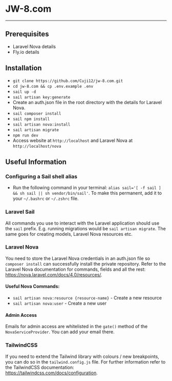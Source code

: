 # JW-8.com

---

## Prerequisites
- Laravel Nova details
- Fly.io details

## Installation
- `git clone https://github.com/Cuji12/jw-8.com.git`
- `cd jw-8.com && cp .env.example .env`
- `sail up -d`
- `sail artisan key:generate`
- Create an auth.json file in the root directory with the details for Laravel Nova.
- `sail composer install`
- `sail npm install`
- `sail artisan nova:install`
- `sail artisan migrate`
- `npm run dev`
- Access website at `http://localhost` and Laravel Nova at `http://localhost/nova`


## Useful Information
### Configuring a Sail shell alias
- Run the following command in your terminal: `alias sail='[ -f sail ] && sh sail || sh vendor/bin/sail'`.
  To make this permanent, add it to your `~/.bashrc` or `~/.zshrc` file.

### Laravel Sail
All commands you use to interact with the Laravel application should use the `sail` prefix. E.g. running migrations
would be `sail artisan migrate`. The same goes for creating models, Laravel Nova resources etc.

### Laravel Nova
You need to store the Laravel Nova credentials in an auth.json file so `composer install` can successfully
install the private repository. Refer to the Laravel Nova documentation for commands, fields and all the rest: https://nova.laravel.com/docs/4.0/resources/.

#### Useful Nova Commands:
- `sail artisan nova:resource {resource-name}` - Create a new resource
- `sail artisan nova:user` - Create a new user

#### Admin Access
Emails for admin access are whitelisted in the `gate()` method of the `NovaServiceProvider`. You can add your email there.

### TailwindCSS
If you need to extend the Tailwind library with colours / new breakpoints, you can do so in the `tailwind.config.js` file. For further
information refer to the TailwindCSS documentation: https://tailwindcss.com/docs/configuration.
